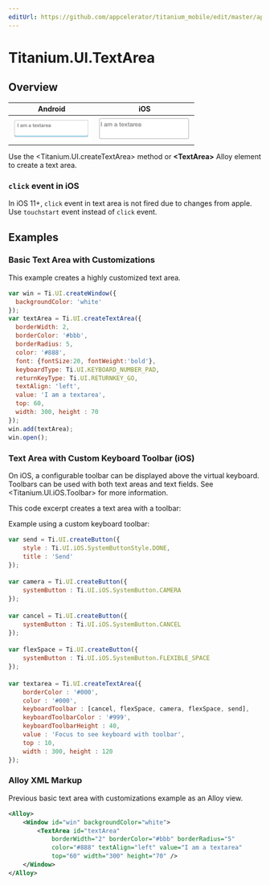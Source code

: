 ```yaml
---
editUrl: https://github.com/appcelerator/titanium_mobile/edit/master/apidoc/Titanium/UI/TextArea.yml
---
```

# Titanium.UI.TextArea

<TypeHeader/>

## Overview

| Android | iOS |
| ------- | --- |
| ![Android](./textarea_android.png) | ![iOS](./textarea_ios.png) |

Use the <Titanium.UI.createTextArea> method or **&lt;TextArea&gt;** Alloy element to create a text area.

### `click` event in iOS

In iOS 11+, `click` event in text area is not fired due to changes from apple.
Use `touchstart` event instead of `click` event.

## Examples

### Basic Text Area with Customizations

This example creates a highly customized text area.

``` js
var win = Ti.UI.createWindow({
  backgroundColor: 'white'
});
var textArea = Ti.UI.createTextArea({
  borderWidth: 2,
  borderColor: '#bbb',
  borderRadius: 5,
  color: '#888',
  font: {fontSize:20, fontWeight:'bold'},
  keyboardType: Ti.UI.KEYBOARD_NUMBER_PAD,
  returnKeyType: Ti.UI.RETURNKEY_GO,
  textAlign: 'left',
  value: 'I am a textarea',
  top: 60,
  width: 300, height : 70
});
win.add(textArea);
win.open();
```

### Text Area with Custom Keyboard Toolbar (iOS)

On iOS, a configurable toolbar can be displayed above the virtual keyboard.
Toolbars can be used with both text areas and text fields. See <Titanium.UI.iOS.Toolbar>
for more information.

This code excerpt creates a text area with a toolbar:

Example using a custom keyboard toolbar:

``` js
var send = Ti.UI.createButton({
    style : Ti.UI.iOS.SystemButtonStyle.DONE,
    title : 'Send'
});

var camera = Ti.UI.createButton({
    systemButton : Ti.UI.iOS.SystemButton.CAMERA
});

var cancel = Ti.UI.createButton({
    systemButton : Ti.UI.iOS.SystemButton.CANCEL
});

var flexSpace = Ti.UI.createButton({
    systemButton : Ti.UI.iOS.SystemButton.FLEXIBLE_SPACE
});

var textarea = Ti.UI.createTextArea({
    borderColor : '#000',
    color : '#000',
    keyboardToolbar : [cancel, flexSpace, camera, flexSpace, send],
    keyboardToolbarColor : '#999',
    keyboardToolbarHeight : 40,
    value : 'Focus to see keyboard with toolbar',
    top : 10,
    width : 300, height : 120
});
```

### Alloy XML Markup

Previous basic text area with customizations example as an Alloy view.

``` xml
<Alloy>
    <Window id="win" backgroundColor="white">
        <TextArea id="textArea"
            borderWidth="2" borderColor="#bbb" borderRadius="5"
            color="#888" textAlign="left" value="I am a textarea"
            top="60" width="300" height="70" />
    </Window>
</Alloy>
```

<ApiDocs/>
